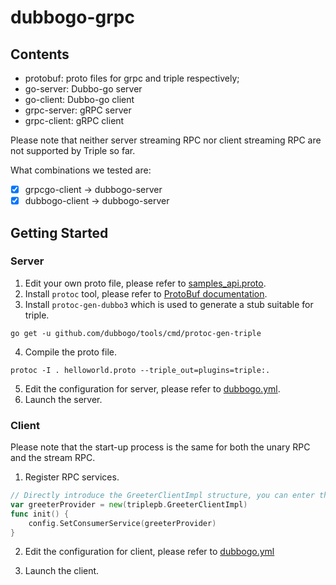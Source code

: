 # dubbogo-grpc

## Contents

- protobuf: proto files for grpc and triple respectively;
- go-server: Dubbo-go server
- go-client: Dubbo-go client
- grpc-server: gRPC server
- grpc-client: gRPC client

Please note that neither server streaming RPC nor client streaming RPC are not supported by Triple so far.

What combinations we tested are:

- [x] grpcgo-client -> dubbogo-server
- [x] dubbogo-client -> dubbogo-server

## Getting Started

### Server

1. Edit your own proto file, please refer to [samples_api.proto](/api/samples_api.proto).
2. Install `protoc` tool, please refer to [ProtoBuf documentation](https://developers.google.com/protocol-buffers/docs/gotutorial).
3. Install `protoc-gen-dubbo3` which is used to generate a stub suitable for triple.

```shell
go get -u github.com/dubbogo/tools/cmd/protoc-gen-triple
```

4. Compile the proto file.

```shell
protoc -I . helloworld.proto --triple_out=plugins=triple:.
```

5. Edit the configuration for server, please refer to [dubbogo.yml](go-server/conf/dubbogo.yml).
6. Launch the server.

### Client

Please note that the start-up process is the same for both the unary RPC and the stream RPC.

1. Register RPC services.

```go
// Directly introduce the GreeterClientImpl structure, you can enter the structure, and see the Reference as "greeterImpl"
var greeterProvider = new(triplepb.GreeterClientImpl)
func init() {
    config.SetConsumerService(greeterProvider)
}
```

2. Edit the configuration for client, please refer to [dubbogo.yml](go-client/conf/dubbogo.yml)

3. Launch the client.